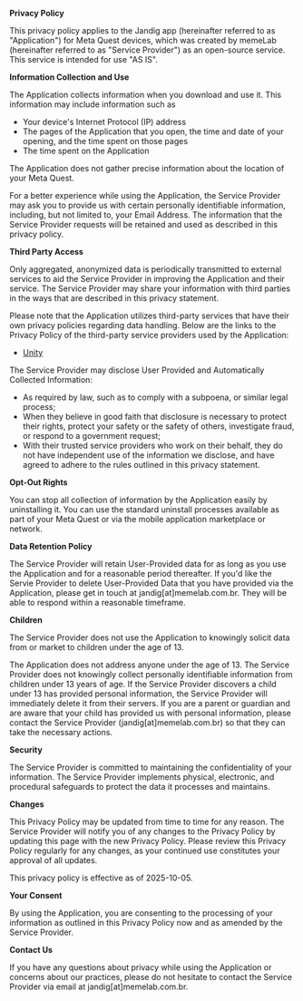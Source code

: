 **Privacy Policy**

This privacy policy applies to the Jandig app (hereinafter referred to as "Application") for Meta Quest devices, which was created by memeLab (hereinafter referred to as "Service Provider") as an open-source service. This service is intended for use "AS IS".

**Information Collection and Use**

The Application collects information when you download and use it. This information may include information such as

*   Your device's Internet Protocol (IP) address 
*   The pages of the Application that you open, the time and date of your opening, and the time spent on those pages
*   The time spent on the Application

The Application does not gather precise information about the location of your Meta Quest.

For a better experience while using the Application, the Service Provider may ask you to provide us with certain personally identifiable information, including, but not limited to, your Email Address. The information that the Service Provider requests will be retained and used as described in this privacy policy.

**Third Party Access**

Only aggregated, anonymized data is periodically transmitted to external services to aid the Service Provider in improving the Application and their service. The Service Provider may share your information with third parties in the ways that are described in this privacy statement.

Please note that the Application utilizes third-party services that have their own privacy policies regarding data handling. Below are the links to the Privacy Policy of the third-party service providers used by the Application:

*   [Unity](https://unity3d.com/legal/privacy-policy)

The Service Provider may disclose User Provided and Automatically Collected Information:

*   As required by law, such as to comply with a subpoena, or similar legal process;
*   When they believe in good faith that disclosure is necessary to protect their rights, protect your safety or the safety of others, investigate fraud, or respond to a government request;
* With their trusted service providers who work on their behalf, they do not have independent use of the information we disclose, and have agreed to adhere to the rules outlined in this privacy statement.

**Opt-Out Rights**

You can stop all collection of information by the Application easily by uninstalling it. You can use the standard uninstall processes available as part of your Meta Quest or via the mobile application marketplace or network.

**Data Retention Policy**

The Service Provider will retain User-Provided data for as long as you use the Application and for a reasonable period thereafter. If you'd like the Servie Provider to delete User-Provided Data that you have provided via the Application, please get in touch at jandig[at]memelab.com.br. They will be able to respond within a reasonable timeframe.

**Children**

The Service Provider does not use the Application to knowingly solicit data from or market to children under the age of 13.

The Application does not address anyone under the age of 13. The Service Provider does not knowingly collect personally identifiable information from children under 13 years of age. If the Service Provider discovers a child under 13 has provided personal information, the Service Provider will immediately delete it from their servers. If you are a parent or guardian and are aware that your child has provided us with personal information, please contact the Service Provider (jandig[at]memelab.com.br) so that they can take the necessary actions.

**Security**

The Service Provider is committed to maintaining the confidentiality of your information. The Service Provider implements physical, electronic, and procedural safeguards to protect the data it processes and maintains.

**Changes**

This Privacy Policy may be updated from time to time for any reason. The Service Provider will notify you of any changes to the Privacy Policy by updating this page with the new Privacy Policy. Please review this Privacy Policy regularly for any changes, as your continued use constitutes your approval of all updates.

This privacy policy is effective as of 2025-10-05.

**Your Consent**

By using the Application, you are consenting to the processing of your information as outlined in this Privacy Policy now and as amended by the Service Provider.

**Contact Us**

If you have any questions about privacy while using the Application or concerns about our practices, please do not hesitate to contact the Service Provider via email at jandig[at]memelab.com.br.
